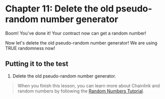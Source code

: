 # Chapter 11: Delete the old pseudo-random number generator

Boom! You've done it! Your contract now can get a random number!

Now let's delete the old pseudo-random number generator! We are using TRUE randomness now!

## Putting it to the test

1.  Delete the old pseudo-random number generator.

> When you finish this lesson, you can learn more about Chainlink and random numbers by following the [Random Numbers Tutorial](https://docs.chain.link/docs/intermediates-tutorial/).
